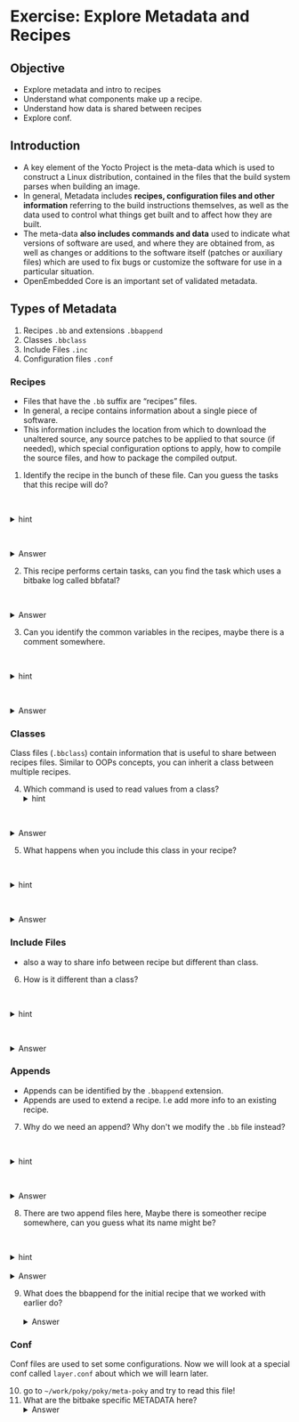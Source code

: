# Exercise: Explore Metadata and Recipes 
## Objective

- Explore metadata and intro to recipes
- Understand what components make up a recipe.
- Understand how data is shared between recipes
- Explore conf.

## Introduction

- A key element of the Yocto Project is the meta-data which is used to construct a Linux distribution, contained in the files that the build system parses when building an image. 
- In general, Metadata includes **recipes, configuration files and other information** referring to the build instructions themselves, as well as the data used to control what things get built and to affect how they are built. 
- The meta-data **also includes commands and data** used to indicate what versions of software are used, and where they are obtained from, as well as changes or additions to the software itself (patches or auxiliary files) which are used to fix bugs or customize the software for use in a particular situation. 
- OpenEmbedded Core is an important set of validated metadata.
  
  
## Types of Metadata

1. Recipes `.bb` and extensions `.bbappend`
2. Classes `.bbclass`
3. Include Files `.inc`
4. Configuration files `.conf`

### Recipes

- Files that have the `.bb` suffix are “recipes” files.
- In general, a recipe contains information about a single piece of software.
- This information includes the location from which to download the unaltered source, any source patches to be applied to that source (if needed), which special configuration options to apply, how to compile the source files, and how to package the compiled output.

1. Identify the recipe in the bunch of these file. Can you guess the tasks that this recipe will do?

   <details>
   <summary>hint</summary>
   - What extension does the recipe have?
   - Tasks look like functions what reminds you of a function?
</details>

   <details>
   <summary>Answer</summary>
     The recipe is `xyz.bb` and the functions are `cast_configuration_spell(), brew_potion, apply_protective_charm, display_wizard_title, banish_unwanted` and theres one more!

   </details>

2. This recipe performs certain tasks, can you find the task which uses a bitbake log called bbfatal?

   <details>
   <summary>Answer</summary>
   The task is `do_banish_unwanted`
   </details>

3. Can you identify the common variables in the recipes, maybe there is a comment somewhere. 

   <details>
   <summary>hint</summary>
   Pay Close attention 
</details>

   <details>
   <summary>Answer</summary>
   The `SRC_URI`, 'S', 'BUILD_DIR', 'D', 'WORKDIR', 'DEPLOY_DIR_IMAGE'
   </details>


### Classes

Class files (`.bbclass`) contain information that is useful to share between recipes files. Similar to OOPs concepts, you can inherit a class between multiple recipes.

4. Which command is used to read values from a class?
   <details>
   <summary>hint</summary>
   Look at the recipe.
</details>

   <details>
   <summary>Answer</summary>
    inherit
   </details>

5.  What happens when you include this class in your recipe?

   <details>
   <summary>hint</summary>
   how does inheritance work in C++?
</details>

   <details>
   <summary>Answer</summary>
   recipe gets a new function and some more metadata.
   </details>

### Include Files

* also a way to share info between recipe but different than class.

6. How is it different than a class?


   <details>
   <summary>hint</summary>
   look at the way its used in the recipe and also on the composition of the include file.
</details>

   <details>
   <summary>Answer</summary>
   'include' is used to include the file and it cannot have 'functions'
   </details>


### Appends

* Appends can be identified by the `.bbappend` extension.
* Appends are used to extend a recipe. I.e add more info to an existing recipe.

7. Why do we need an append? Why don't we modify the `.bb` file instead?

   <details>
   <summary>hint</summary>
   Do we always have access to a recipe? 
</details>

   <details>
   <summary>Answer</summary>
   When we don't have access to a recipe's source code, we need to append a recipe and add our  configurations to it!
   </details>

8. There are two append files here, Maybe there is someother recipe somewhere, can you guess what its name might be?

   <details>
   <summary>hint</summary>
   What does the name of the file indicate?
</details>
   <details>
   <summary>Answer</summary>
   Spell is the new recipe.
   </details>


9. What does the bbappend for the initial recipe that we worked with earlier do?  
   <details>
   <summary>Answer</summary>
   it tries to create change the variable PR and sets it to "r2"
</details>


### Conf 

Conf files are used to set some configurations. Now we will look at a special conf called `layer.conf` about which we will learn later.

10. go to `~/work/poky/poky/meta-poky` and try to read this file!
11. What are the bitbake specific METADATA here?
   <details>
   <summary>Answer</summary>
   `BBFILE_PRIORITY`, `BBFILE_COLLECTIONS`, `BBPATH`, `BBFILES`, `BBFILE_PATTERN`
</details>




  
  
  

